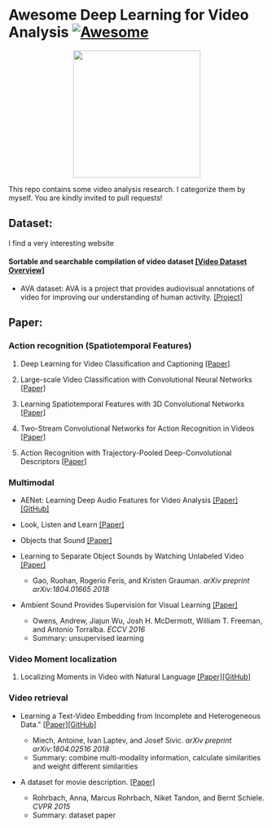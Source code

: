 # Awesome Deep Learning for Video Analysis [![Awesome](https://awesome.re/badge.svg)](https://awesome.re)

<p align="center">
  <img width="250" src="https://camo.githubusercontent.com/1131548cf666e1150ebd2a52f44776d539f06324/68747470733a2f2f63646e2e7261776769742e636f6d2f73696e647265736f726875732f617765736f6d652f6d61737465722f6d656469612f6c6f676f2e737667" "Awesome!">
</p>

This repo contains some video analysis research. I categorize them by myself. You are kindly invited to pull requests!

## Dataset:

I find a very interesting website

#### Sortable and searchable compilation of video dataset [[Video Dataset Overview]](https://www.di.ens.fr/~miech/datasetviz/)

- AVA dataset: AVA is a project that provides audiovisual annotations of video for improving our understanding of human activity. [[Project]](https://research.google.com/ava/index.html)

## Paper:

### Action recognition (Spatiotemporal Features)

1. Deep Learning for Video Classification and Captioning [[Paper]](https://arxiv.org/pdf/1609.06782.pdf)

2. Large-scale Video Classification with Convolutional Neural Networks [[Paper]](https://static.googleusercontent.com/media/research.google.com/zh-CN//pubs/archive/42455.pdf)

3. Learning Spatiotemporal Features with 3D Convolutional Networks [[Paper]](http://www.cv-foundation.org/openaccess/content_iccv_2015/papers/Tran_Learning_Spatiotemporal_Features_ICCV_2015_paper.pdf)

4. Two-Stream Convolutional Networks for Action Recognition in Videos [[Paper]](https://papers.nips.cc/paper/5353-two-stream-convolutional-networks-for-action-recognition-in-videos.pdf)

5. Action Recognition with Trajectory-Pooled Deep-Convolutional Descriptors [[Paper]](http://www.cv-foundation.org/openaccess/content_cvpr_2015/papers/Wang_Action_Recognition_With_2015_CVPR_paper.pdf)


### Multimodal

- AENet: Learning Deep Audio Features for Video Analysis [[Paper]](https://arxiv.org/pdf/1701.00599.pdf) [[GitHub]](https://github.com/znaoya/aenet)

- Look, Listen and Learn [[Paper]](https://arxiv.org/pdf/1705.08168.pdf)

- Objects that Sound [[Paper]](https://arxiv.org/pdf/1712.06651)

- Learning to Separate Object Sounds by Watching Unlabeled Video [[Paper]](https://arxiv.org/pdf/1804.01665.pdf)
  - Gao, Ruohan, Rogerio Feris, and Kristen Grauman. *arXiv preprint arXiv:1804.01665 2018*
   
- Ambient Sound Provides Supervision for Visual Learning [[Paper]](http://www.eccv2016.org/files/posters/O-1B-01.pdf)
  - Owens, Andrew, Jiajun Wu, Josh H. McDermott, William T. Freeman, and Antonio Torralba. *ECCV 2016*
  - Summary: unsupervised learning
  
### Video Moment localization

1. Localizing Moments in Video with Natural Language [[Paper]](https://arxiv.org/pdf/1708.01641.pdf)[[GitHub]](https://github.com/LisaAnne/LocalizingMoments)

### Video retrieval

- Learning a Text-Video Embedding from Incomplete and Heterogeneous Data." [[Paper]](https://arxiv.org/pdf/1804.02516.pdf)[[GitHub]](https://github.com/antoine77340/Mixture-of-Embedding-Experts)
  - Miech, Antoine, Ivan Laptev, and Josef Sivic. *arXiv preprint arXiv:1804.02516 2018*
  - Summary: combine multi-modality information, calculate similarities and weight different similarities

- A dataset for movie description. [[Paper]](https://arxiv.org/pdf/1501.02530.pdf)
  - Rohrbach, Anna, Marcus Rohrbach, Niket Tandon, and Bernt Schiele. *CVPR 2015*
  - Summary: dataset paper




